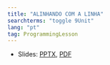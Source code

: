 ```yaml
---
title: "ALINHANDO COM A LINHA"
searchterms: "toggle 9Unit"
lang: "pt"
tag: ProgrammingLesson
---
```

 <ul>
 <li class="ng-binding">Slides:
 <a href="ProgrammingLessons/SquaringonLine.pptx">PPTX</a>,
 <a href="ProgrammingLessons/SquaringonLine.pdf">PDF</a>
 </li>
 </ul>
